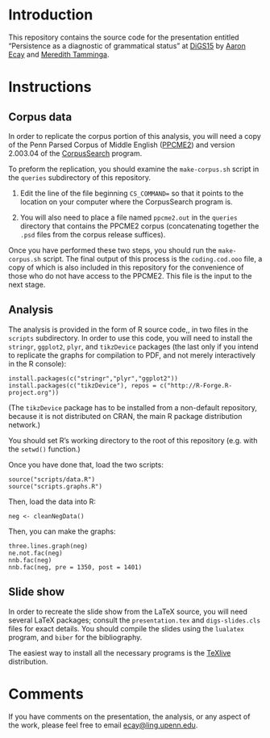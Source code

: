 # Introduction

This repository contains the source code for the presentation entitled
“Persistence as a diagnostic of grammatical status” at [DiGS15][digs15]
by [Aaron Ecay][aaron] and [Meredith Tamminga][meredith].

[digs15]: http://artsites.uottawa.ca/digs15/
[aaron]: http://www.ling.upenn.edu/~ecay/
[meredith]: http://www.meredithtamminga.com/

# Instructions

## Corpus data

In order to replicate the corpus portion of this analysis, you will need
a copy of the Penn Parsed Corpus of Middle English ([PPCME2][ppcme]) and
version 2.003.04 of the [CorpusSearch][corpussearch] program.

[ppcme]: http://www.ling.upenn.edu/histcorpora/PPCME2-RELEASE-3/
[corpussearch]: http://corpussearch.sourceforge.net/

To preform the replication, you should examine the `make-corpus.sh`
script in the `queries` subdirectory of this repository.

1. Edit the line of the file beginning `CS_COMMAND=` so that it points
to the location on your computer where the CorpusSearch program is.

2. You will also need to place a file named `ppcme2.out` in the
`queries` directory that contains the PPCME2 corpus (concatenating
together the `.psd` files from the corpus release suffices).

Once you have performed these two steps, you should run the
`make-corpus.sh` script.  The final output of this process is the
`coding.cod.ooo` file, a copy of which is also included in this
repository for the convenience of those who do not have access to the
PPCME2.  This file is the input to the next stage.

## Analysis

The analysis is provided in the form of R source code,, in two files in
the `scripts` subdirectory.  In order to use this code, you will need to
install the `stringr`, `ggplot2`, `plyr`, and `tikzDevice` packages (the
last only if you intend to replicate the graphs for compilation to PDF,
and not merely interactively in the R console):

    install.packages(c("stringr","plyr","ggplot2"))
    install.packages(c("tikzDevice"), repos = c("http://R-Forge.R-project.org"))

(The `tikzDevice` package has to be installed from a non-default
repository, because it is not distributed on CRAN, the main R package
distribution network.)

You should set R’s working directory to the root of this repository
(e.g. with the `setwd()` function.)

Once you have done that, load the two scripts:

    source("scripts/data.R")
    source("scripts.graphs.R")

Then, load the data into R:

    neg <- cleanNegData()

Then, you can make the graphs:

    three.lines.graph(neg)
    ne.not.fac(neg)
    nnb.fac(neg)
    nnb.fac(neg, pre = 1350, post = 1401)

## Slide show

In order to recreate the slide show from the LaTeX source, you will need
several LaTeX packages; consult the `presentation.tex` and
`digs-slides.cls` files for exact details.  You should compile the
slides using the `lualatex` program, and `biber` for the bibliography.

The easiest way to install all the necessary programs is the
[TeXlive][texlive] distribution.

[texlive]: https://www.tug.org/texlive/

# Comments

If you have comments on the presentation, the analysis, or any aspect of
the work, please feel free to email <ecay@ling.upenn.edu>.
